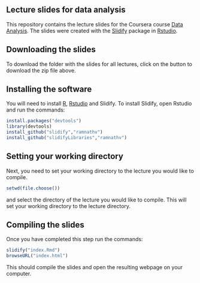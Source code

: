 ## Lecture slides for data analysis

This repository contains the lecture slides for the Coursera course [Data Analysis](https://www.coursera.org/course/dataanalysis). The slides were created with the [Slidify](http://slidify.org/) package in [Rstudio](http://www.rstudio.com/).

## Downloading the slides

To download the folder with the slides for all lectures, click on the button to download the zip file above. 

## Installing the software

You will need to install [R](http://cran.rstudio.com/), [Rstudio](http://www.rstudio.com/ide/download/) and Slidify. To install Slidify, open Rstudio and run the commands:


```r
install.packages("devtools")
library(devtools)
install_github("slidify","ramnathv")
install_github("slidifyLibraries","ramnathv")
```


## Setting your working directory

Next, you need to set your working directory to the lecture you would like to compile. 

```r
setwd(file.choose())
```

and select the directory of the lecture you would like to compile. This will set your working directory to the 
lecture directory. 


## Compiling the slides

Once you have completed this step run the commands:

```r
slidify("index.Rmd")
browseURL("index.html")
```

This should compile the slides and open the resulting webpage on your computer. 
